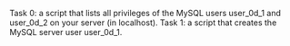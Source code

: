 Task 0:
a script that lists all privileges of the MySQL users user_0d_1 and user_0d_2 on your server (in localhost).
Task 1:
a script that creates the MySQL server user user_0d_1.
